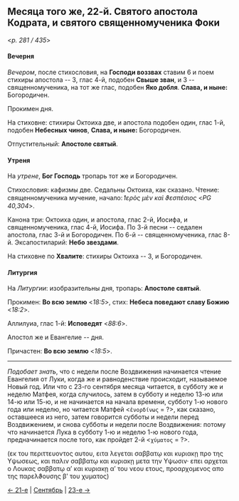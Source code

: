 
## Месяца того же, 22-й. Святого апостола Кодрата, и святого священномученика Фоки  

<*p. 281 / 435*>

#### Вечерня

*Вечером*, после стихословия, на **Господи воззвах** ставим 6 и поем стихиры апостола -- 3, глас 4-й, 
подобен **Свыше зван**, и 3 -- священномученика, на тот же глас, подобен **Яко добля**. 
**Слава, и ныне:** Богородичен. 

Прокимен дня. 

На стиховне: стихиры Октоиха две, и апостола подобен один, глас 1-й, подобен **Небесных чинов**, 
**Слава, и ныне:** Богородичен.

Отпустительный: **Апостоле святый**. 

#### Утреня

На *утрене*, **Бог Господь** тропарь тот же и Богородичен. 

Стихословия: кафизмы две. Седальны Октоиха, как сказано. 
Чтение: священномученика мучение, начало: *̔Ιερὸς μὲν καὶ ϑεσπέσιος* <*PG 40,304*>.  

Канона три: Октоиха один, и апостола, глас 2-й, Иосифа, и священномученика, глас 4-й, Иосифа. 
По 3-й песни -- седален апостола, глас 3-й и Богородичен. 
По 6-й -- священномученика, глас 8-й. 
Эксапостиларий: **Небо звездами**.

На стиховне по **Хвалите**: стихиры Октоиха -- 3, и Богородичен. 

#### Литургия

На *Литургии*: изобразительны дня, тропарь: **Апостоле святый**. 
 
Прокимен: **Во всю землю** <*18:5*>, стих: **Небеса поведают славу Божию** <*18:2*>.  

Аллилуиа, глас 1-й: **Исповедят** <*88:6*>.  

Апостол же и Евангелие -- дня. 

Причастен: **Во всю землю** <*18:5*>.


---

*Подобает знать*, что с недели после Воздвижения начинается чтение Евангелия от Луки, когда же 
и равноденствие происходит, называемое Новый год. Или что с 23-го сентября месяца читается, 
в субботу же и неделю Матфея, когда случилось, затем в субботу и неделю 13-ю или 14-ю или 15-ю, 
и не начинается на начала времени, субботу 1-ю нового года или неделю, но читается Матфей 
<`ἐνορδίνως` = ?>, как сказано, оставшееся из него, затем говорится субботы и недели перед 
Воздвижением, и снова субботы и недели после Воздвижения: потому что начинается Лука 
в субботу 1-ю и неделю 1-ю нового года, предначинается после того, как пройдет 2-й <`χύματος` = ?>.

(εκ του περιττευοντος αυτου, ειτα λεγεται σαββατῳ και κυριακῃ προ της Υψωσεως, και παλιν σαββατῳ 
και κυριακῃ μετα την Υψωσιν· επει αρχεται ο Λουκας σαββατῳ αʹ και κυριακῃ αʹ του νεου ετους, 
προαρχομενος απο της παρελϑουσης βʹ του χυματος)

[← 21-е](09_21_EUR.ru.md) | [Сентябрь](README.md#22-й) | [23-е →](09_23_EUR.ru.md)
